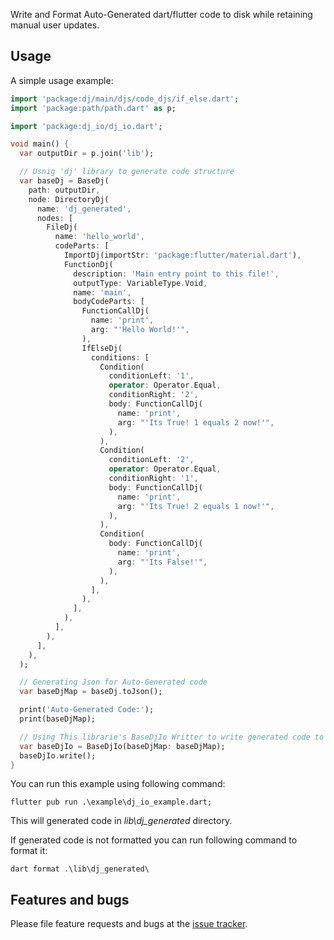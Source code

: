 Write and Format Auto-Generated dart/flutter code to disk while retaining manual user updates.

## Usage

A simple usage example:

```dart
import 'package:dj/main/djs/code_djs/if_else.dart';
import 'package:path/path.dart' as p;

import 'package:dj_io/dj_io.dart';

void main() {
  var outputDir = p.join('lib');

  // Usnig 'dj' library to generate code structure
  var baseDj = BaseDj(
    path: outputDir,
    node: DirectoryDj(
      name: 'dj_generated',
      nodes: [
        FileDj(
          name: 'hello_world',
          codeParts: [
            ImportDj(importStr: 'package:flutter/material.dart'),
            FunctionDj(
              description: 'Main entry point to this file!',
              outputType: VariableType.Void,
              name: 'main',
              bodyCodeParts: [
                FunctionCallDj(
                  name: 'print',
                  arg: "'Hello World!'",
                ),
                IfElseDj(
                  conditions: [
                    Condition(
                      conditionLeft: '1',
                      operator: Operator.Equal,
                      conditionRight: '2',
                      body: FunctionCallDj(
                        name: 'print',
                        arg: "'Its True! 1 equals 2 now!'",
                      ),
                    ),
                    Condition(
                      conditionLeft: '2',
                      operator: Operator.Equal,
                      conditionRight: '1',
                      body: FunctionCallDj(
                        name: 'print',
                        arg: "'Its True! 2 equals 1 now!'",
                      ),
                    ),
                    Condition(
                      body: FunctionCallDj(
                        name: 'print',
                        arg: "'Its False!'",
                      ),
                    ),
                  ],
                ),
              ],
            ),
          ],
        ),
      ],
    ),
  );

  // Generating Json for Auto-Generated code
  var baseDjMap = baseDj.toJson();

  print('Auto-Generated Code:');
  print(baseDjMap);

  // Using This librarie's BaseDjIo Writter to write generated code to disk.
  var baseDjIo = BaseDjIo(baseDjMap: baseDjMap);
  baseDjIo.write();
}
```

You can run this example using following command:

`flutter pub run .\example\dj_io_example.dart;`

This will generated code in _lib\dj_generated_ directory.

If generated code is not formatted you can run following command to format it:

`dart format .\lib\dj_generated\`

## Features and bugs

Please file feature requests and bugs at the [issue tracker][tracker].

[tracker]: https://github.com/ARK4579/dj_io/issues
